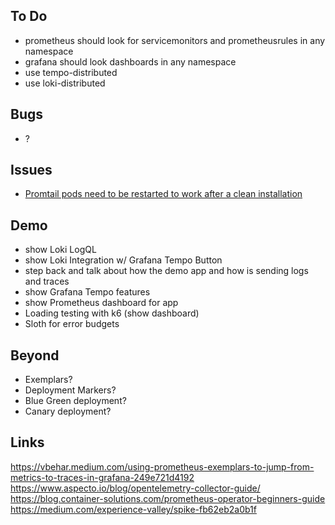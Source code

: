 ## **To Do**

- prometheus should look for servicemonitors and prometheusrules in any namespace
- grafana should look dashboards in any namespace
- use tempo-distributed
- use loki-distributed

## **Bugs**

- ?

## **Issues**

- [Promtail pods need to be restarted to work after a clean installation](https://github.com/grafana/helm-charts/issues/1449)

## **Demo**

- show Loki LogQL
- show Loki Integration w/ Grafana Tempo Button
- step back and talk about how the demo app and how is sending logs and traces
- show Grafana Tempo features
- show Prometheus dashboard for app
- Loading testing with k6 (show dashboard)
- Sloth for error budgets

## **Beyond**

- Exemplars? 
- Deployment Markers?
- Blue Green deployment?
- Canary deployment?

## **Links**

https://vbehar.medium.com/using-prometheus-exemplars-to-jump-from-metrics-to-traces-in-grafana-249e721d4192
https://www.aspecto.io/blog/opentelemetry-collector-guide/
https://blog.container-solutions.com/prometheus-operator-beginners-guide
https://medium.com/experience-valley/spike-fb62eb2a0b1f
